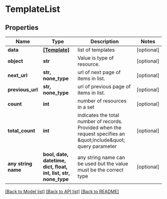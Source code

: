 # TemplateList


## Properties
Name | Type | Description | Notes
------------ | ------------- | ------------- | -------------
**data** | [**[Template]**](Template.md) | list of templates | [optional] 
**object** | **str** | Value is type of resource. | [optional] 
**next_url** | **str, none_type** | url of next page of items in list. | [optional] 
**previous_url** | **str, none_type** | url of previous page of items in list. | [optional] 
**count** | **int** | number of resources in a set | [optional] 
**total_count** | **int** | indicates the total number of records. Provided when the request specifies an \&quot;include\&quot; query parameter | [optional] 
**any string name** | **bool, date, datetime, dict, float, int, list, str, none_type** | any string name can be used but the value must be the correct type | [optional]

[[Back to Model list]](../README.md#documentation-for-models) [[Back to API list]](../README.md#documentation-for-api-endpoints) [[Back to README]](../README.md)


